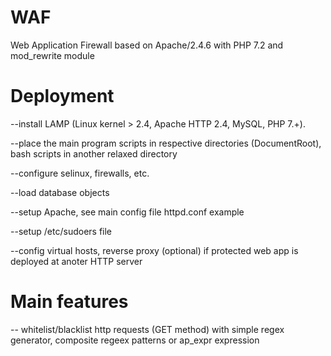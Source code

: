 # WAF
Web Application Firewall based on Apache/2.4.6 with PHP 7.2 and mod_rewrite module


# Deployment

--install LAMP (Linux kernel > 2.4, Apache HTTP 2.4, MySQL, PHP 7.+).

--place the main program scripts in respective directories (DocumentRoot), bash scripts in another relaxed directory

--configure selinux, firewalls, etc.

--load database objects

--setup Apache, see main config file httpd.conf example

--setup /etc/sudoers file

--config virtual hosts, reverse proxy (optional) if protected web app is deployed at anoter HTTP server

# Main features

-- whitelist/blacklist http requests (GET method) with simple regex generator, composite regeex patterns or ap_expr expression

